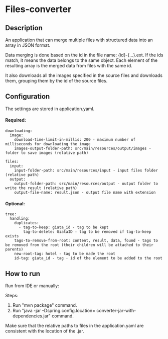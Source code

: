 # Files-converter

## Description

An application that can merge multiple files with structured data into an array in JSON format.

Data merging is done based on the id in the file name: {id}-{...}.ext. If the ids match, it means the data belongs to the same object. Each element of the resulting array is the merged data from files with the same id.

It also downloads all the images specified in the source files and downloads them, grouping them by the id of the source files.

## Configuration

The settings are stored in application.yaml.

#### Required:

```
downloading:
  image:
    download-time-limit-in-millis: 200 - maximum number of milliseconds for downloading the image
    images-output-folder-path: src/main/resources/output/images - folder to save images (relative path)

files:
  input:
    input-folder-path: src/main/resources/input - input files folder (relative path)
  output:
    output-folder-path: src/main/resources/output - output folder to write the result (relative path)
    output-file-name: result.json - output file name with extension
```

#### Optional:

```
tree:
  handling:
    duplicates:
      - tag-to-keep: giata_id - tag to be kept
        tag-to-delete: GiataID - tag to be removed if tag-to-keep exists
    tags-to-remove-from-root: content, result, data, found - tags to be removed from the root (their children will be attached to their parents)
    new-root-tag: hotel - tag to be made the root
    id-tag: giata_id - tag - id of the element to be added to the root
```
## How to run

Run from IDE or manually:

Steps:

1. Run "mvn package" command.
2. Run "java -jar -Dspring.config.location=<path-to-file> converter-jar-with-dependencies.jar" command.

Make sure that the relative paths to files in the application.yaml are consistent with the location of the .jar.

